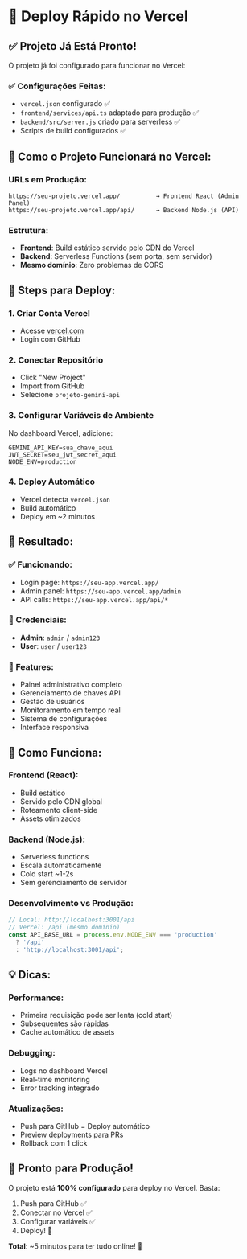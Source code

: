 # 🚀 Deploy Rápido no Vercel

## ✅ Projeto Já Está Pronto!

O projeto já foi configurado para funcionar no Vercel:

### ✅ Configurações Feitas:
- `vercel.json` configurado ✅
- `frontend/services/api.ts` adaptado para produção ✅  
- `backend/src/server.js` criado para serverless ✅
- Scripts de build configurados ✅

## 🎯 Como o Projeto Funcionará no Vercel:

### URLs em Produção:
```
https://seu-projeto.vercel.app/          → Frontend React (Admin Panel)
https://seu-projeto.vercel.app/api/      → Backend Node.js (API)
```

### Estrutura:
- **Frontend**: Build estático servido pelo CDN do Vercel
- **Backend**: Serverless Functions (sem porta, sem servidor)
- **Mesmo domínio**: Zero problemas de CORS

## 🚀 Steps para Deploy:

### 1. Criar Conta Vercel
- Acesse [vercel.com](https://vercel.com)
- Login com GitHub

### 2. Conectar Repositório
- Click "New Project"
- Import from GitHub
- Selecione `projeto-gemini-api`

### 3. Configurar Variáveis de Ambiente
No dashboard Vercel, adicione:
```
GEMINI_API_KEY=sua_chave_aqui
JWT_SECRET=seu_jwt_secret_aqui
NODE_ENV=production
```

### 4. Deploy Automático
- Vercel detecta `vercel.json` 
- Build automático
- Deploy em ~2 minutos

## 🎉 Resultado:

### ✅ Funcionando:
- Login page: `https://seu-app.vercel.app/`
- Admin panel: `https://seu-app.vercel.app/admin`  
- API calls: `https://seu-app.vercel.app/api/*`

### 🔐 Credenciais:
- **Admin**: `admin` / `admin123`
- **User**: `user` / `user123`

### 📱 Features:
- Painel administrativo completo
- Gerenciamento de chaves API
- Gestão de usuários
- Monitoramento em tempo real
- Sistema de configurações
- Interface responsiva

## 🔧 Como Funciona:

### Frontend (React):
- Build estático
- Servido pelo CDN global
- Roteamento client-side
- Assets otimizados

### Backend (Node.js):
- Serverless functions
- Escala automaticamente  
- Cold start ~1-2s
- Sem gerenciamento de servidor

### Desenvolvimento vs Produção:
```javascript
// Local: http://localhost:3001/api
// Vercel: /api (mesmo domínio)
const API_BASE_URL = process.env.NODE_ENV === 'production' 
  ? '/api' 
  : 'http://localhost:3001/api';
```

## 💡 Dicas:

### Performance:
- Primeira requisição pode ser lenta (cold start)
- Subsequentes são rápidas
- Cache automático de assets

### Debugging:
- Logs no dashboard Vercel
- Real-time monitoring
- Error tracking integrado

### Atualizações:
- Push para GitHub = Deploy automático
- Preview deployments para PRs
- Rollback com 1 click

## 🎯 Pronto para Produção!

O projeto está **100% configurado** para deploy no Vercel. Basta:

1. Push para GitHub ✅
2. Conectar no Vercel ✅  
3. Configurar variáveis ✅
4. Deploy! 🚀

**Total**: ~5 minutos para ter tudo online! 🎉
